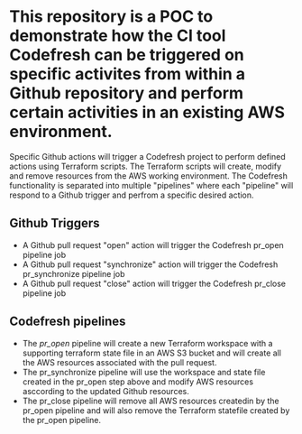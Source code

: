 # This repository is a POC to demonstrate how the CI tool Codefresh can be triggered on specific activites from within a Github repository and perform certain activities in an existing AWS environment.

Specific Github actions will trigger a Codefresh project to perform defined actions using Terraform scripts.  The Terraform scripts will create, modify and remove resources from the AWS working environment.  The Codefresh functionality is separated into multiple "pipelines" where each "pipeline" will respond to a Github trigger and perfrom a specific desired action.


## Github Triggers
- A Github pull request "open" action will trigger the Codefresh pr_open pipeline job
- A Github pull request "synchronize" action will trigger the Codefresh pr_synchronize pipeline job
- A Github pull request "close" action will trigger the Codefresh pr_close pipeline job


## Codefresh pipelines 
- The *pr_open* pipeline will create a new Terraform workspace with a supporting terraform state file in an AWS S3 bucket and will create all the AWS resources associated with the pull request.
- The pr_synchronize pipeline will use the workspace and state file created in the pr_open step above and modify AWS resources asccording to the updated Github resources.
- The pr_close pipeline will remove all AWS resources createdin by the pr_open pipeline and will also remove the Terraform statefile created by the pr_open pipeline.
